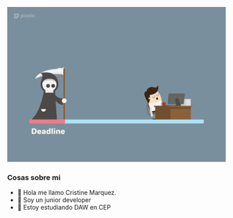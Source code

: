 ![](https://github.com/CristineMar/CristineMar/blob/main/funny.gif)


### Cosas sobre mi

- 👋 Hola me llamo Cristine Marquez.
- 👀 Soy un junior developer
- 🌱 Estoy estudiando DAW en CEP
